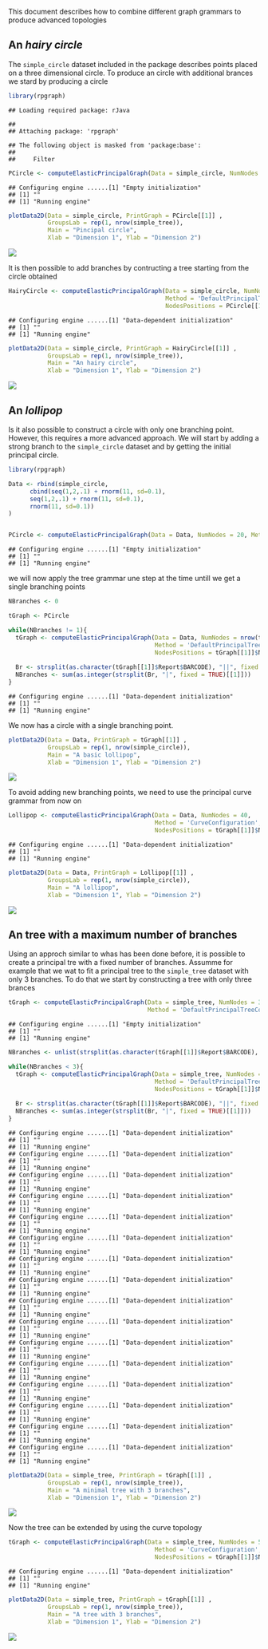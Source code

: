 This document describes how to combine different graph grammars to produce advanced topologies

An *hairy circle*
-----------------

The `simple_circle` dataset included in the package describes points placed on a three dimensional circle. To produce an circle with additional brances we stard by producing a circle

``` r
library(rpgraph)
```

    ## Loading required package: rJava

    ## 
    ## Attaching package: 'rpgraph'

    ## The following object is masked from 'package:base':
    ## 
    ##     Filter

``` r
PCircle <- computeElasticPrincipalGraph(Data = simple_circle, NumNodes = 20, Method = 'CircleConfiguration')
```

    ## Configuring engine ......[1] "Empty initialization"
    ## [1] ""
    ## [1] "Running engine"

``` r
plotData2D(Data = simple_circle, PrintGraph = PCircle[[1]] ,
           GroupsLab = rep(1, nrow(simple_tree)),
           Main = "Pincipal circle",
           Xlab = "Dimension 1", Ylab = "Dimension 2")
```

![](mix_files/figure-markdown_github/unnamed-chunk-2-1.png)

It is then possible to add branches by contructing a tree starting from the circle obtained

``` r
HairyCircle <- computeElasticPrincipalGraph(Data = simple_circle, NumNodes = 40,
                                            Method = 'DefaultPrincipalTreeConfiguration',
                                            NodesPositions = PCircle[[1]]$Nodes, Edges = PCircle[[1]]$Edges)
```

    ## Configuring engine ......[1] "Data-dependent initialization"
    ## [1] ""
    ## [1] "Running engine"

``` r
plotData2D(Data = simple_circle, PrintGraph = HairyCircle[[1]] ,
           GroupsLab = rep(1, nrow(simple_tree)),
           Main = "An hairy circle",
           Xlab = "Dimension 1", Ylab = "Dimension 2")
```

![](mix_files/figure-markdown_github/unnamed-chunk-4-1.png)

An *lollipop*
-------------

Is it also possible to construct a circle with only one branching point. However, this requires a more advanced approach. We will start by adding a strong branch to the `simple_circle` dataset and by getting the initial principal circle.

``` r
library(rpgraph)

Data <- rbind(simple_circle,
      cbind(seq(1,2,.1) + rnorm(11, sd=0.1),
      seq(1,2,.1) + rnorm(11, sd=0.1),
      rnorm(11, sd=0.1))
)


PCircle <- computeElasticPrincipalGraph(Data = Data, NumNodes = 20, Method = 'CircleConfiguration')
```

    ## Configuring engine ......[1] "Empty initialization"
    ## [1] ""
    ## [1] "Running engine"

we will now apply the tree grammar une step at the time untill we get a single branching points

``` r
NBranches <- 0

tGraph <- PCircle

while(NBranches != 1){
  tGraph <- computeElasticPrincipalGraph(Data = Data, NumNodes = nrow(tGraph[[1]]$Nodes) + 1,
                                         Method = 'DefaultPrincipalTreeConfiguration',
                                         NodesPositions = tGraph[[1]]$Nodes, Edges = tGraph[[1]]$Edges)
  
  Br <- strsplit(as.character(tGraph[[1]]$Report$BARCODE), "||", fixed = TRUE)[[1]][1]
  NBranches <- sum(as.integer(strsplit(Br, "|", fixed = TRUE)[[1]]))
}
```

    ## Configuring engine ......[1] "Data-dependent initialization"
    ## [1] ""
    ## [1] "Running engine"

We now has a circle with a single branching point.

``` r
plotData2D(Data = Data, PrintGraph = tGraph[[1]] ,
           GroupsLab = rep(1, nrow(simple_circle)),
           Main = "A basic lollipop",
           Xlab = "Dimension 1", Ylab = "Dimension 2")
```

![](mix_files/figure-markdown_github/unnamed-chunk-7-1.png)

To avoid adding new branching points, we need to use the principal curve grammar from now on

``` r
Lollipop <- computeElasticPrincipalGraph(Data = Data, NumNodes = 40,
                                         Method = 'CurveConfiguration',
                                         NodesPositions = tGraph[[1]]$Nodes, Edges = tGraph[[1]]$Edges)
```

    ## Configuring engine ......[1] "Data-dependent initialization"
    ## [1] ""
    ## [1] "Running engine"

``` r
plotData2D(Data = Data, PrintGraph = Lollipop[[1]] ,
           GroupsLab = rep(1, nrow(simple_circle)),
           Main = "A lollipop",
           Xlab = "Dimension 1", Ylab = "Dimension 2")
```

![](mix_files/figure-markdown_github/unnamed-chunk-9-1.png)

An tree with a maximum number of branches
-----------------------------------------

Using an approch similar to whas has been done before, it is possible to create a principal tre with a fixed number of branches. Assumme for example that we wat to fit a principal tree to the `simple_tree` dataset with only 3 branches. To do that we start by constructing a tree with only three brances

``` r
tGraph <- computeElasticPrincipalGraph(Data = simple_tree, NumNodes = 3,
                                       Method = 'DefaultPrincipalTreeConfiguration')
```

    ## Configuring engine ......[1] "Empty initialization"
    ## [1] ""
    ## [1] "Running engine"

``` r
NBranches <- unlist(strsplit(as.character(tGraph[[1]]$Report$BARCODE), "||", fixed = TRUE))[1]

while(NBranches < 3){
  tGraph <- computeElasticPrincipalGraph(Data = simple_tree, NumNodes = nrow(tGraph[[1]]$Nodes) + 1,
                                         Method = 'DefaultPrincipalTreeConfiguration',
                                         NodesPositions = tGraph[[1]]$Nodes, Edges = tGraph[[1]]$Edges)
  
  Br <- strsplit(as.character(tGraph[[1]]$Report$BARCODE), "||", fixed = TRUE)[[1]][1]
  NBranches <- sum(as.integer(strsplit(Br, "|", fixed = TRUE)[[1]]))
}
```

    ## Configuring engine ......[1] "Data-dependent initialization"
    ## [1] ""
    ## [1] "Running engine"
    ## Configuring engine ......[1] "Data-dependent initialization"
    ## [1] ""
    ## [1] "Running engine"
    ## Configuring engine ......[1] "Data-dependent initialization"
    ## [1] ""
    ## [1] "Running engine"
    ## Configuring engine ......[1] "Data-dependent initialization"
    ## [1] ""
    ## [1] "Running engine"
    ## Configuring engine ......[1] "Data-dependent initialization"
    ## [1] ""
    ## [1] "Running engine"
    ## Configuring engine ......[1] "Data-dependent initialization"
    ## [1] ""
    ## [1] "Running engine"
    ## Configuring engine ......[1] "Data-dependent initialization"
    ## [1] ""
    ## [1] "Running engine"
    ## Configuring engine ......[1] "Data-dependent initialization"
    ## [1] ""
    ## [1] "Running engine"
    ## Configuring engine ......[1] "Data-dependent initialization"
    ## [1] ""
    ## [1] "Running engine"
    ## Configuring engine ......[1] "Data-dependent initialization"
    ## [1] ""
    ## [1] "Running engine"
    ## Configuring engine ......[1] "Data-dependent initialization"
    ## [1] ""
    ## [1] "Running engine"
    ## Configuring engine ......[1] "Data-dependent initialization"
    ## [1] ""
    ## [1] "Running engine"
    ## Configuring engine ......[1] "Data-dependent initialization"
    ## [1] ""
    ## [1] "Running engine"
    ## Configuring engine ......[1] "Data-dependent initialization"
    ## [1] ""
    ## [1] "Running engine"
    ## Configuring engine ......[1] "Data-dependent initialization"
    ## [1] ""
    ## [1] "Running engine"
    ## Configuring engine ......[1] "Data-dependent initialization"
    ## [1] ""
    ## [1] "Running engine"

``` r
plotData2D(Data = simple_tree, PrintGraph = tGraph[[1]] ,
           GroupsLab = rep(1, nrow(simple_tree)),
           Main = "A minimal tree with 3 branches",
           Xlab = "Dimension 1", Ylab = "Dimension 2")
```

![](mix_files/figure-markdown_github/unnamed-chunk-11-1.png)

Now the tree can be extended by using the curve topology

``` r
tGraph <- computeElasticPrincipalGraph(Data = simple_tree, NumNodes = 50,
                                         Method = 'CurveConfiguration',
                                         NodesPositions = tGraph[[1]]$Nodes, Edges = tGraph[[1]]$Edges)
```

    ## Configuring engine ......[1] "Data-dependent initialization"
    ## [1] ""
    ## [1] "Running engine"

``` r
plotData2D(Data = simple_tree, PrintGraph = tGraph[[1]] ,
           GroupsLab = rep(1, nrow(simple_tree)),
           Main = "A tree with 3 branches",
           Xlab = "Dimension 1", Ylab = "Dimension 2")
```

![](mix_files/figure-markdown_github/unnamed-chunk-13-1.png)
